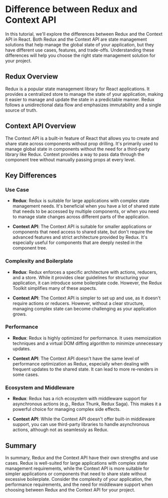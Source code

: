# Difference between Redux and Context API

In this tutorial, we'll explore the differences between Redux and the Context API in React. Both Redux and the Context API are state management solutions that help manage the global state of your application, but they have different use cases, features, and trade-offs. Understanding these differences will help you choose the right state management solution for your project.

## Redux Overview

Redux is a popular state management library for React applications. It provides a centralized store to manage the state of your application, making it easier to manage and update the state in a predictable manner. Redux follows a unidirectional data flow and emphasizes immutability and a single source of truth.

## Context API Overview

The Context API is a built-in feature of React that allows you to create and share state across components without prop drilling. It's primarily used to manage global state in components without the need for a third-party library like Redux. Context provides a way to pass data through the component tree without manually passing props at every level.

## Key Differences

### Use Case

- **Redux**: Redux is suitable for large applications with complex state management needs. It's beneficial when you have a lot of shared state that needs to be accessed by multiple components, or when you need to manage state changes across different parts of the application.

- **Context API**: The Context API is suitable for smaller applications or components that need access to shared state, but don't require the advanced features and strict architecture provided by Redux. It's especially useful for components that are deeply nested in the component tree.

### Complexity and Boilerplate

- **Redux**: Redux enforces a specific architecture with actions, reducers, and a store. While it provides clear guidelines for structuring your application, it can introduce some boilerplate code. However, the Redux Toolkit simplifies many of these aspects.

- **Context API**: The Context API is simpler to set up and use, as it doesn't require actions or reducers. However, without a clear structure, managing complex state can become challenging as your application grows.

### Performance

- **Redux**: Redux is highly optimized for performance. It uses memoization techniques and a virtual DOM diffing algorithm to minimize unnecessary updates.

- **Context API**: The Context API doesn't have the same level of performance optimization as Redux, especially when dealing with frequent updates to the shared state. It can lead to more re-renders in some cases.

### Ecosystem and Middleware

- **Redux**: Redux has a rich ecosystem with middleware support for asynchronous actions (e.g., Redux Thunk, Redux Saga). This makes it a powerful choice for managing complex side effects.

- **Context API**: While the Context API doesn't offer built-in middleware support, you can use third-party libraries to handle asynchronous actions, although not as seamlessly as Redux.

## Summary

In summary, Redux and the Context API have their own strengths and use cases. Redux is well-suited for large applications with complex state management requirements, while the Context API is more suitable for simpler applications or components that need to share state without excessive boilerplate. Consider the complexity of your application, the performance requirements, and the need for middleware support when choosing between Redux and the Context API for your project.